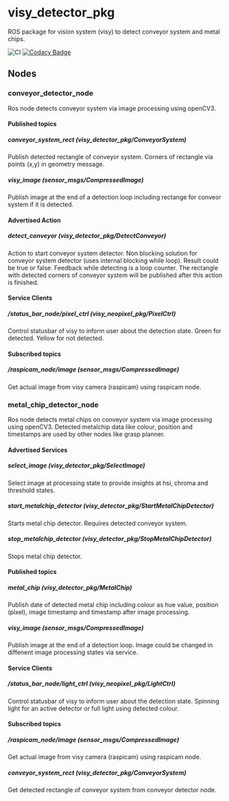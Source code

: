 # visy_detector_pkg

ROS package for vision system (visy) to detect conveyor system and metal chips.

![CI](https://github.com/deltarobotone/visy_detector_pkg/workflows/CI/badge.svg?branch=master) [![Codacy Badge](https://app.codacy.com/project/badge/Grade/f52da64a87c54a66a092bf198cd6c83d)](https://www.codacy.com/gh/deltarobotone/visy_detector_pkg?utm_source=github.com&amp;utm_medium=referral&amp;utm_content=deltarobotone/visy_detector_pkg&amp;utm_campaign=Badge_Grade)

## Nodes

### conveyor_detector_node

Ros node detects conveyor system via image processing using openCV3.

#### Published topics

##### conveyor_system_rect (visy_detector_pkg/ConveyorSystem)

Publish detected rectangle of conveyor system. Corners of rectangle via points (x,y) in geometry message.

##### visy_image (sensor_msgs/CompressedImage)

Publish image at the end of a detection loop including rectange for conveor system if it is detected.

#### Advertised Action

##### detect_conveyor (visy_detector_pkg/DetectConveyor)

Action to start conveyor system detector. Non blocking solution for conveyor system detector (uses internal blocking while loop). Result could be true or false. Feedback while detecting is a loop counter. The rectangle with detected corners of conveyor system will be published after this action is finished.

#### Service Clients

##### /status_bar_node/pixel_ctrl (visy_neopixel_pkg/PixelCtrl)

Control statusbar of visy to inform user about the detection state. Green for detected. Yellow for not detected.

#### Subscribed topics

##### /raspicam_node/image (sensor_msgs/CompressedImage)

Get actual image from visy camera (raspicam) using raspicam node.

### metal_chip_detector_node

Ros node detects metal chips on conveyor system via image processing using openCV3. Detected metalchip data like colour, position and timestamps are used by other nodes like grasp planner.

#### Advertised Services

##### select_image (visy_detector_pkg/SelectImage)

Select image at processing state to provide insights at hsi, chroma and threshold states.

##### start_metalchip_detector (visy_detector_pkg/StartMetalChipDetector)

Starts metal chip detector. Requires detected conveyor system.

##### stop_metalchip_detector (visy_detector_pkg/StopMetalChipDetector)

Stops metal chip detector.

#### Published topics

##### metal_chip (visy_detector_pkg/MetalChip)

Publish date of detected metal chip including colour as hue value, position (pixel), image timestamp and timestamp after image processing.

##### visy_image (sensor_msgs/CompressedImage)

Publish image at the end of a detection loop. Image could be changed in diffenent image processing states via service.

#### Service Clients

##### /status_bar_node/light_ctrl (visy_neopixel_pkg/LightCtrl)

Control statusbar of visy to inform user about the detection state. Spinning light for an active detector or full light using detected colour.

#### Subscribed topics

##### /raspicam_node/image (sensor_msgs/CompressedImage)

Get actual image from visy camera (raspicam) using raspicam node.

##### conveyor_system_rect (visy_detector_pkg/ConveyorSystem)

Get detected rectangle of conveyor system from conveyor detector node.

